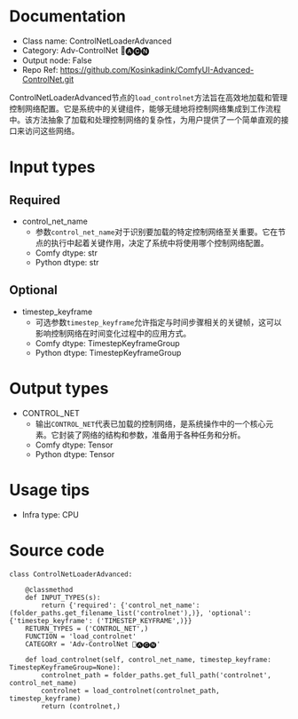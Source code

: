 # Documentation
- Class name: ControlNetLoaderAdvanced
- Category: Adv-ControlNet 🛂🅐🅒🅝
- Output node: False
- Repo Ref: https://github.com/Kosinkadink/ComfyUI-Advanced-ControlNet.git

ControlNetLoaderAdvanced节点的`load_controlnet`方法旨在高效地加载和管理控制网络配置。它是系统中的关键组件，能够无缝地将控制网络集成到工作流程中。该方法抽象了加载和处理控制网络的复杂性，为用户提供了一个简单直观的接口来访问这些网络。

# Input types
## Required
- control_net_name
    - 参数`control_net_name`对于识别要加载的特定控制网络至关重要。它在节点的执行中起着关键作用，决定了系统中将使用哪个控制网络配置。
    - Comfy dtype: str
    - Python dtype: str
## Optional
- timestep_keyframe
    - 可选参数`timestep_keyframe`允许指定与时间步骤相关的关键帧，这可以影响控制网络在时间变化过程中的应用方式。
    - Comfy dtype: TimestepKeyframeGroup
    - Python dtype: TimestepKeyframeGroup

# Output types
- CONTROL_NET
    - 输出`CONTROL_NET`代表已加载的控制网络，是系统操作中的一个核心元素。它封装了网络的结构和参数，准备用于各种任务和分析。
    - Comfy dtype: Tensor
    - Python dtype: Tensor

# Usage tips
- Infra type: CPU

# Source code
```
class ControlNetLoaderAdvanced:

    @classmethod
    def INPUT_TYPES(s):
        return {'required': {'control_net_name': (folder_paths.get_filename_list('controlnet'),)}, 'optional': {'timestep_keyframe': ('TIMESTEP_KEYFRAME',)}}
    RETURN_TYPES = ('CONTROL_NET',)
    FUNCTION = 'load_controlnet'
    CATEGORY = 'Adv-ControlNet 🛂🅐🅒🅝'

    def load_controlnet(self, control_net_name, timestep_keyframe: TimestepKeyframeGroup=None):
        controlnet_path = folder_paths.get_full_path('controlnet', control_net_name)
        controlnet = load_controlnet(controlnet_path, timestep_keyframe)
        return (controlnet,)
```